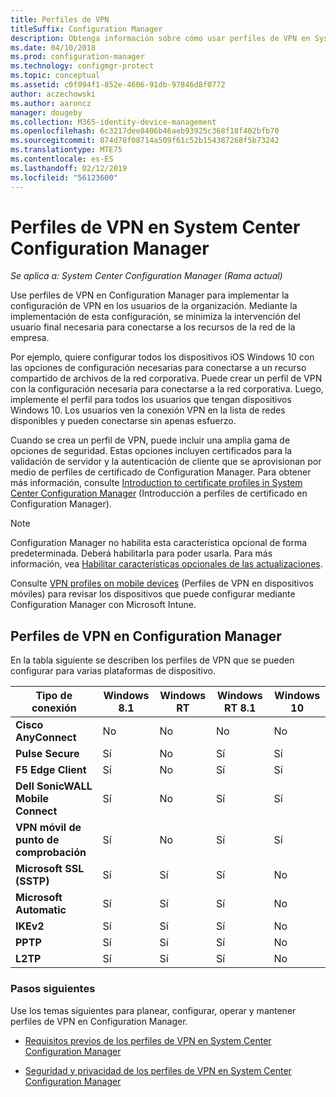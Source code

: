 ```yaml
---
title: Perfiles de VPN
titleSuffix: Configuration Manager
description: Obtenga información sobre cómo usar perfiles de VPN en System Center Configuration Manager para implementar la configuración de VPN en los usuarios de la organización.
ms.date: 04/10/2018
ms.prod: configuration-manager
ms.technology: configmgr-protect
ms.topic: conceptual
ms.assetid: c0f094f1-852e-4606-91db-97846d8f0772
author: aczechowski
ms.author: aaroncz
manager: dougeby
ms.collection: M365-identity-device-management
ms.openlocfilehash: 6c3217dee8406b46aeb93925c368f18f402bfb70
ms.sourcegitcommit: 874d78f08714a509f61c52b154387268f5b73242
ms.translationtype: MTE75
ms.contentlocale: es-ES
ms.lasthandoff: 02/12/2019
ms.locfileid: "56123600"
---
```

# <a name="vpn-profiles-in-system-center-configuration-manager"></a>Perfiles de VPN en System Center Configuration Manager

*Se aplica a: System Center Configuration Manager (Rama actual)*

<!--1283610--> Use perfiles de VPN en Configuration Manager para implementar la configuración de VPN en los usuarios de la organización. Mediante la implementación de esta configuración, se minimiza la intervención del usuario final necesaria para conectarse a los recursos de la red de la empresa.  

 Por ejemplo, quiere configurar todos los dispositivos iOS Windows 10 con las opciones de configuración necesarias para conectarse a un recurso compartido de archivos de la red corporativa. Puede crear un perfil de VPN con la configuración necesaria para conectarse a la red corporativa. Luego, implemente el perfil para todos los usuarios que tengan dispositivos Windows 10. Los usuarios ven la conexión VPN en la lista de redes disponibles y pueden conectarse sin apenas esfuerzo.  

 Cuando se crea un perfil de VPN, puede incluir una amplia gama de opciones de seguridad. Estas opciones incluyen certificados para la validación de servidor y la autenticación de cliente que se aprovisionan por medio de perfiles de certificado de Configuration Manager. Para obtener más información, consulte [Introduction to certificate profiles in System Center Configuration Manager](introduction-to-certificate-profiles.md) (Introducción a perfiles de certificado en Configuration Manager).  

> [!Note]  
> Configuration Manager no habilita esta característica opcional de forma predeterminada. Deberá habilitarla para poder usarla. Para más información, vea [Habilitar características opcionales de las actualizaciones](/sccm/core/servers/manage/install-in-console-updates#bkmk_options).<!--505213-->  


 Consulte [VPN profiles on mobile devices](/sccm/mdm/deploy-use/create-vpn-profiles) (Perfiles de VPN en dispositivos móviles) para revisar los dispositivos que puede configurar mediante Configuration Manager con Microsoft Intune.  

## <a name="vpn-profiles-when-using-configuration-manager"></a>Perfiles de VPN en Configuration Manager  
 En la tabla siguiente se describen los perfiles de VPN que se pueden configurar para varias plataformas de dispositivo.  

|Tipo de conexión|Windows 8.1|Windows RT|Windows RT 8.1|Windows 10|  
|---------------------|-----------------|----------------|--------------------|----------------|  
|**Cisco AnyConnect**|No|No|No|No|  
|**Pulse Secure**|Sí|No|Sí|Sí|  
|**F5 Edge Client**|Sí|No|Sí|Sí|  
|**Dell SonicWALL Mobile Connect**|Sí|No|Sí|Sí|  
|**VPN móvil de punto de comprobación**|Sí|No|Sí|Sí|  
|**Microsoft SSL (SSTP)**|Sí|Sí|Sí|No|  
|**Microsoft Automatic**|Sí|Sí|Sí|No|  
|**IKEv2**|Sí|Sí|Sí|No|  
|**PPTP**|Sí|Sí|Sí|No|  
|**L2TP**|Sí|Sí|Sí|No|  

### <a name="next-steps"></a>Pasos siguientes  
 Use los temas siguientes para planear, configurar, operar y mantener perfiles de VPN en Configuration Manager.  

-   [Requisitos previos de los perfiles de VPN en System Center Configuration Manager](../plan-design/prerequisites-for-wifi-vpn-profiles.md)  

-   [Seguridad y privacidad de los perfiles de VPN en System Center Configuration Manager](../plan-design/security-and-privacy-for-wifi-vpn-profiles.md)
